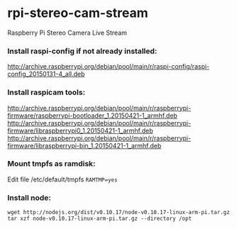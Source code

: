 # rpi-stereo-cam-stream
Raspberry Pi Stereo Camera Live Stream

### Install raspi-config if not already installed:
http://archive.raspberrypi.org/debian/pool/main/r/raspi-config/raspi-config_20150131-4_all.deb

### Install raspicam tools:
http://archive.raspberrypi.org/debian/pool/main/r/raspberrypi-firmware/raspberrypi-bootloader_1.20150421-1_armhf.deb
http://archive.raspberrypi.org/debian/pool/main/r/raspberrypi-firmware/libraspberrypi0_1.20150421-1_armhf.deb
http://archive.raspberrypi.org/debian/pool/main/r/raspberrypi-firmware/libraspberrypi-bin_1.20150421-1_armhf.deb

### Mount tmpfs as ramdisk:
Edit file /etc/default/tmpfs
`RAMTMP=yes`

### Install node:
```
wget http://nodejs.org/dist/v0.10.17/node-v0.10.17-linux-arm-pi.tar.gz
tar xzf node-v0.10.17-linux-arm-pi.tar.gz --directory /opt
```
